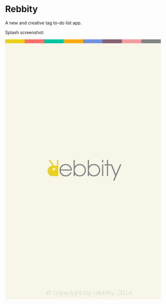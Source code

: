 Rebbity
=======

A new and creative tag to-do list app.

Splash screenshot:

![](https://github.com/realcome/Rebbity/blob/master/screenshot/splash.jpg)